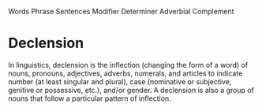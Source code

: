 Words
Phrase
Sentences
Modifier
Determiner
Adverbial
Complement
# Declension
In linguistics, declension is the inflection (changing the form of a word) of nouns, pronouns, adjectives, adverbs, numerals, and articles to indicate number (at least singular and plural), case (nominative or subjective, genitive or possessive, etc.), and/or gender. A declension is also a group of nouns that follow a particular pattern of inflection.

